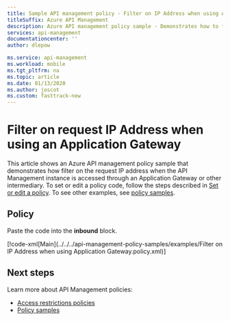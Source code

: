 ```yaml
---
title: Sample API management policy - Filter on IP Address when using Application Gateway
titleSuffix: Azure API Management
description: Azure API management policy sample - Demonstrates how to filter on request IP address when using an Application Gateway.
services: api-management
documentationcenter: ''
author: dlepow

ms.service: api-management
ms.workload: mobile
ms.tgt_pltfrm: na
ms.topic: article
ms.date: 01/13/2020
ms.author: joscot
ms.custom: fasttrack-new
---
```


# Filter on request IP Address when using an Application Gateway

This article shows an Azure API management policy sample that demonstrates how filter on the request IP address when the API Management instance is accessed through an Application Gateway or other intermediary. To set or edit a policy code, follow the steps described in [Set or edit a policy](../set-edit-policies.md). To see other examples, see [policy samples](/azure/api-management/policies).

## Policy

Paste the code into the **inbound** block.

[!code-xml[Main](../../../api-management-policy-samples/examples/Filter on IP Address when using Application Gateway.policy.xml)]

## Next steps

Learn more about API Management policies:

+ [Access restrictions policies](../api-management-access-restriction-policies.md)
+ [Policy samples](/azure/api-management/policies)